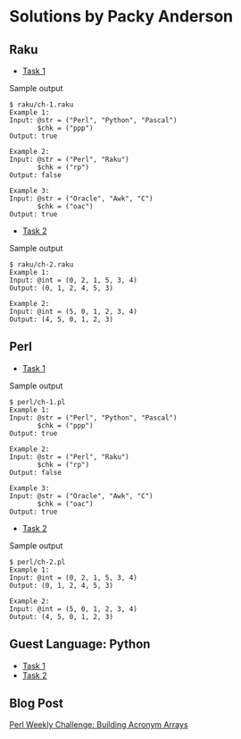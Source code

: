 # Solutions by Packy Anderson

## Raku

* [Task 1](raku/ch-1.raku)

Sample output
```
$ raku/ch-1.raku
Example 1:
Input: @str = ("Perl", "Python", "Pascal")
       $chk = ("ppp")
Output: true

Example 2:
Input: @str = ("Perl", "Raku")
       $chk = ("rp")
Output: false

Example 3:
Input: @str = ("Oracle", "Awk", "C")
       $chk = ("oac")
Output: true
```

* [Task 2](raku/ch-2.raku)

Sample output
```
$ raku/ch-2.raku
Example 1:
Input: @int = (0, 2, 1, 5, 3, 4)
Output: (0, 1, 2, 4, 5, 3)

Example 2:
Input: @int = (5, 0, 1, 2, 3, 4)
Output: (4, 5, 0, 1, 2, 3)
```

## Perl

* [Task 1](perl/ch-1.pl)

Sample output
```
$ perl/ch-1.pl
Example 1:
Input: @str = ("Perl", "Python", "Pascal")
       $chk = ("ppp")
Output: true

Example 2:
Input: @str = ("Perl", "Raku")
       $chk = ("rp")
Output: false

Example 3:
Input: @str = ("Oracle", "Awk", "C")
       $chk = ("oac")
Output: true
```

* [Task 2](perl/ch-2.pl)

Sample output
```
$ perl/ch-2.pl
Example 1:
Input: @int = (0, 2, 1, 5, 3, 4)
Output: (0, 1, 2, 4, 5, 3)

Example 2:
Input: @int = (5, 0, 1, 2, 3, 4)
Output: (4, 5, 0, 1, 2, 3)
```

## Guest Language: Python
* [Task 1](python/ch-1.py)
* [Task 2](python/ch-2.py)


## Blog Post

[Perl Weekly Challenge: Building Acronym Arrays](https://packy.dardan.com/perl-weekly-challenge-building-acronym-arrays/)
